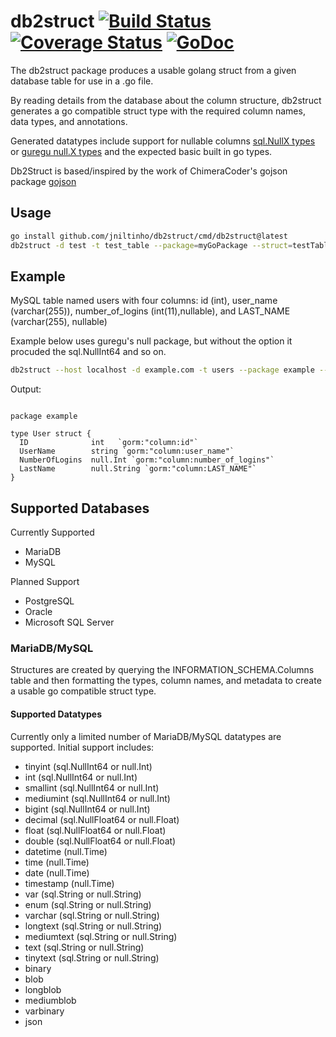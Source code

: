 # db2struct [![Build Status](https://travis-ci.org/Shelnutt2/db2struct.svg?branch=master)](https://travis-ci.org/Shelnutt2/db2struct) [![Coverage Status](https://coveralls.io/repos/github/Shelnutt2/db2struct/badge.svg?branch=1-add-coveralls-support)](https://coveralls.io/github/Shelnutt2/db2struct?branch=1-add-coveralls-support) [![GoDoc](https://godoc.org/github.com/Shelnutt2/db2struct?status.svg)](https://godoc.org/github.com/Shelnutt2/db2struct)

The db2struct package produces a usable golang struct from a given database table for use in a .go file.

By reading details from the database about the column structure, db2struct generates a go compatible struct type
with the required column names, data types, and annotations.

Generated datatypes include support for nullable columns [sql.NullX types](https://golang.org/pkg/database/sql/#NullBool) or [guregu null.X types](https://github.com/guregu/null)
and the expected basic built in go types.

Db2Struct is based/inspired by the work of ChimeraCoder's gojson package
[gojson](https://github.com/ChimeraCoder/gojson)



## Usage

```bash
go install github.com/jniltinho/db2struct/cmd/db2struct@latest
db2struct -d test -t test_table --package=myGoPackage --struct=testTable --host=localhost --user=root  -p 
```

## Example

MySQL table named users with four columns: id (int), user_name (varchar(255)), number_of_logins (int(11),nullable), and LAST_NAME (varchar(255), nullable)  

Example below uses guregu's null package, but without the option it procuded the sql.NullInt64 and so on.
```BASH
db2struct --host localhost -d example.com -t users --package example --struct user -p --user exampleUser --guregu --gorm
```

Output:
```GOLANG

package example

type User struct {
  ID              int   `gorm:"column:id"`
  UserName        string `gorm:"column:user_name"`
  NumberOfLogins  null.Int `gorm:"column:number_of_logins"`
  LastName        null.String `gorm:"column:LAST_NAME"`
}
```

## Supported Databases

Currently Supported
-   MariaDB
-   MySQL

Planned Support
-   PostgreSQL
-   Oracle
-   Microsoft SQL Server

### MariaDB/MySQL

Structures are created by querying the INFORMATION_SCHEMA.Columns table and then formatting the types, column names,
and metadata to create a usable go compatible struct type.

#### Supported Datatypes

Currently only a limited number of MariaDB/MySQL datatypes are supported. Initial support includes:
-   tinyint (sql.NullInt64 or null.Int)
-   int      (sql.NullInt64 or null.Int)
-   smallint      (sql.NullInt64 or null.Int)
-   mediumint      (sql.NullInt64 or null.Int)
-   bigint (sql.NullInt64 or null.Int)
-   decimal (sql.NullFloat64 or null.Float)
-   float (sql.NullFloat64 or null.Float)
-   double (sql.NullFloat64 or null.Float)
-   datetime (null.Time)
-   time  (null.Time)
-   date (null.Time)
-   timestamp (null.Time)
-   var (sql.String or null.String)
-   enum (sql.String or null.String)
-   varchar (sql.String or null.String)
-   longtext (sql.String or null.String)
-   mediumtext (sql.String or null.String)
-   text (sql.String or null.String)
-   tinytext (sql.String or null.String)
-   binary
-   blob
-   longblob
-   mediumblob
-   varbinary
-   json
